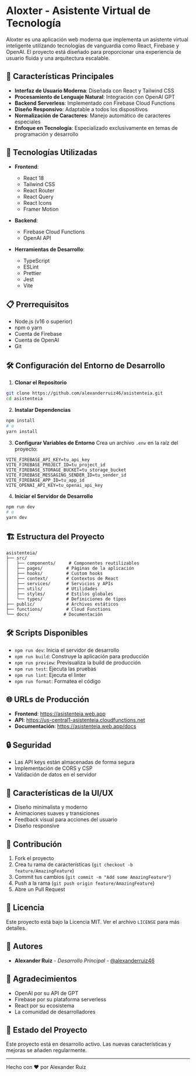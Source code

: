 # Aloxter - Asistente Virtual de Tecnología

Aloxter es una aplicación web moderna que implementa un asistente virtual inteligente utilizando tecnologías de vanguardia como React, Firebase y OpenAI. El proyecto está diseñado para proporcionar una experiencia de usuario fluida y una arquitectura escalable.

## 🌟 Características Principales

- **Interfaz de Usuario Moderna**: Diseñada con React y Tailwind CSS
- **Procesamiento de Lenguaje Natural**: Integración con OpenAI GPT
- **Backend Serverless**: Implementado con Firebase Cloud Functions
- **Diseño Responsivo**: Adaptable a todos los dispositivos
- **Normalización de Caracteres**: Manejo automático de caracteres especiales
- **Enfoque en Tecnología**: Especializado exclusivamente en temas de programación y desarrollo

## 🚀 Tecnologías Utilizadas

- **Frontend**:
  - React 18
  - Tailwind CSS
  - React Router
  - React Query
  - React Icons
  - Framer Motion

- **Backend**:
  - Firebase Cloud Functions
  - OpenAI API

- **Herramientas de Desarrollo**:
  - TypeScript
  - ESLint
  - Prettier
  - Jest
  - Vite

## 📋 Prerrequisitos

- Node.js (v16 o superior)
- npm o yarn
- Cuenta de Firebase
- Cuenta de OpenAI
- Git

## 🛠️ Configuración del Entorno de Desarrollo

1. **Clonar el Repositorio**
```bash
git clone https://github.com/alexanderruiz46/asistenteia.git
cd asistenteia
```

2. **Instalar Dependencias**
```bash
npm install
# o
yarn install
```

3. **Configurar Variables de Entorno**
Crea un archivo `.env` en la raíz del proyecto:
```env
VITE_FIREBASE_API_KEY=tu_api_key
VITE_FIREBASE_PROJECT_ID=tu_project_id
VITE_FIREBASE_STORAGE_BUCKET=tu_storage_bucket
VITE_FIREBASE_MESSAGING_SENDER_ID=tu_sender_id
VITE_FIREBASE_APP_ID=tu_app_id
VITE_OPENAI_API_KEY=tu_openai_api_key
```

4. **Iniciar el Servidor de Desarrollo**
```bash
npm run dev
# o
yarn dev
```

## 🏗️ Estructura del Proyecto

```
asistenteia/
├── src/
│   ├── components/     # Componentes reutilizables
│   ├── pages/         # Páginas de la aplicación
│   ├── hooks/         # Custom hooks
│   ├── context/       # Contextos de React
│   ├── services/      # Servicios y APIs
│   ├── utils/         # Utilidades
│   ├── styles/        # Estilos globales
│   └── types/         # Definiciones de tipos
├── public/            # Archivos estáticos
├── functions/         # Cloud Functions
└── docs/             # Documentación
```

## 🛠️ Scripts Disponibles

- `npm run dev`: Inicia el servidor de desarrollo
- `npm run build`: Construye la aplicación para producción
- `npm run preview`: Previsualiza la build de producción
- `npm run test`: Ejecuta las pruebas
- `npm run lint`: Ejecuta el linter
- `npm run format`: Formatea el código

## 🌐 URLs de Producción

- **Frontend**: https://asistenteia.web.app
- **API**: https://us-central1-asistenteia.cloudfunctions.net
- **Documentación**: https://asistenteia.web.app/docs

## 🔒 Seguridad

- Las API keys están almacenadas de forma segura
- Implementación de CORS y CSP
- Validación de datos en el servidor

## 🎨 Características de la UI/UX

- Diseño minimalista y moderno
- Animaciones suaves y transiciones
- Feedback visual para acciones del usuario
- Diseño responsive

## 🤝 Contribución

1. Fork el proyecto
2. Crea tu rama de características (`git checkout -b feature/AmazingFeature`)
3. Commit tus cambios (`git commit -m "Add some AmazingFeature"`)
4. Push a la rama (`git push origin feature/AmazingFeature`)
5. Abre un Pull Request

## 📄 Licencia

Este proyecto está bajo la Licencia MIT. Ver el archivo `LICENSE` para más detalles.

## 👥 Autores

- **Alexander Ruiz** - *Desarrollo Principal* - [@alexanderruiz46](https://github.com/alexanderruiz46)

## 🙏 Agradecimientos

- OpenAI por su API de GPT
- Firebase por su plataforma serverless
- React por su ecosistema
- La comunidad de desarrolladores

## 🔄 Estado del Proyecto

Este proyecto está en desarrollo activo. Las nuevas características y mejoras se añaden regularmente.

---

Hecho con ❤️ por Alexander Ruiz
